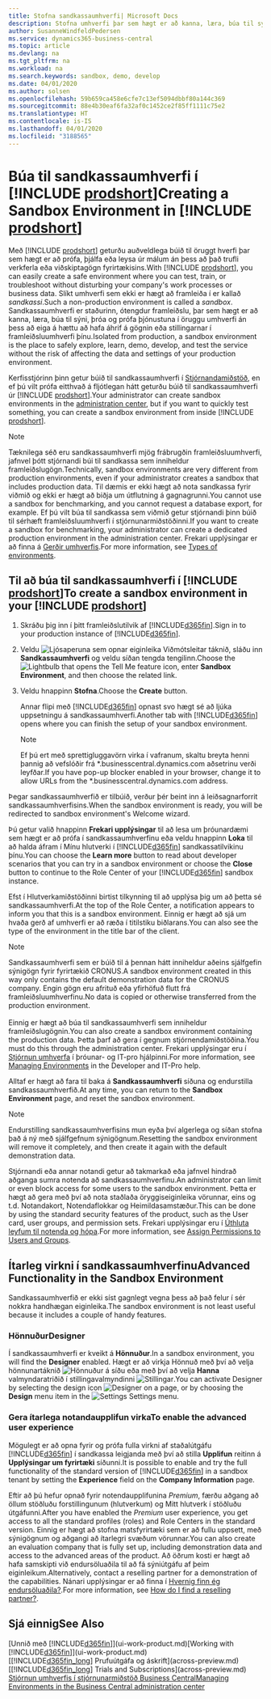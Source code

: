 ```yaml
---
title: Stofna sandkassaumhverfi| Microsoft Docs
description: Stofna umhverfi þar sem hægt er að kanna, læra, búa til sýni, þróa og prófa.
author: SusanneWindfeldPedersen
ms.service: dynamics365-business-central
ms.topic: article
ms.devlang: na
ms.tgt_pltfrm: na
ms.workload: na
ms.search.keywords: sandbox, demo, develop
ms.date: 04/01/2020
ms.author: solsen
ms.openlocfilehash: 59b659ca458e6cfe7c13ef5094dbbf80a144c369
ms.sourcegitcommit: 88e4b30eaf6fa32af0c1452ce2f85ff1111c75e2
ms.translationtype: HT
ms.contentlocale: is-IS
ms.lasthandoff: 04/01/2020
ms.locfileid: "3188565"
---
```

# <a name="creating-a-sandbox-environment-in-prodshort"></a><span data-ttu-id="c082b-103">Búa til sandkassaumhverfi í [!INCLUDE [prodshort](includes/prodshort.md)]</span><span class="sxs-lookup"><span data-stu-id="c082b-103">Creating a Sandbox Environment in [!INCLUDE [prodshort](includes/prodshort.md)]</span></span>

<span data-ttu-id="c082b-104">Með [!INCLUDE [prodshort](includes/prodshort.md)] geturðu auðveldlega búið til öruggt hverfi þar sem hægt er að prófa, þjálfa eða leysa úr málum án þess að það trufli verkferla eða viðskiptagögn fyrirtækisins.</span><span class="sxs-lookup"><span data-stu-id="c082b-104">With [!INCLUDE [prodshort](includes/prodshort.md)], you can easily create a safe environment where you can test, train, or troubleshoot without disturbing your company's work processes or business data.</span></span> <span data-ttu-id="c082b-105">Slíkt umhverfi sem ekki er hægt að framleiða í er kallað *sandkassi*.</span><span class="sxs-lookup"><span data-stu-id="c082b-105">Such a non-production environment is called a *sandbox*.</span></span> <span data-ttu-id="c082b-106">Sandkassaumhverfi er staðurinn, ótengdur framleiðslu, þar sem hægt er að kanna, læra, búa til sýni, þróa og prófa þjónustuna í öruggu umhverfi án þess að eiga á hættu að hafa áhrif á gögnin eða stillingarnar í framleiðsluumhverfi þínu.</span><span class="sxs-lookup"><span data-stu-id="c082b-106">Isolated from production, a sandbox environment is the place to safely explore, learn, demo, develop, and test the service without the risk of affecting the data and settings of your production environment.</span></span>  

<span data-ttu-id="c082b-107">Kerfisstjórinn þinn getur búið til sandkassaumhverfi í [Stjórnandamiðstöð](/dynamics365/business-central/dev-itpro/administration/tenant-admin-center-environments?toc=/dynamics365/business-central/toc.json), en ef þú vilt prófa eitthvað á fljótlegan hátt geturðu búið til sandkassaumhverfi úr [!INCLUDE [prodshort](includes/prodshort.md)].</span><span class="sxs-lookup"><span data-stu-id="c082b-107">Your administrator can create sandbox environments in the [administration center](/dynamics365/business-central/dev-itpro/administration/tenant-admin-center-environments?toc=/dynamics365/business-central/toc.json), but if you want to quickly test something, you can create a sandbox environment from inside [!INCLUDE [prodshort](includes/prodshort.md)].</span></span>  

> [!NOTE]
> <span data-ttu-id="c082b-108">Tæknilega séð eru sandkassaumhverfi mjög frábrugðin framleiðsluumhverfi, jafnvel þótt stjórnandi búi til sandkassa sem inniheldur framleiðslugögn.</span><span class="sxs-lookup"><span data-stu-id="c082b-108">Technically, sandbox environments are very different from production environments, even if your administrator creates a sandbox that includes production data.</span></span> <span data-ttu-id="c082b-109">Til dæmis er ekki hægt að nota sandkassa fyrir viðmið og ekki er hægt að biðja um útflutning á gagnagrunni.</span><span class="sxs-lookup"><span data-stu-id="c082b-109">You cannot use a sandbox for benchmarking, and you cannot request a database export, for example.</span></span> <span data-ttu-id="c082b-110">Ef þú vilt búa til sandkassa sem viðmið getur stjórnandi þinn búið til sérhæft framleiðsluumhverfi í stjórnunarmiðstöðinni.</span><span class="sxs-lookup"><span data-stu-id="c082b-110">If you want to create a sandbox for benchmarking, your administrator can create a dedicated production environment in the administration center.</span></span> <span data-ttu-id="c082b-111">Frekari upplýsingar er að finna á [Gerðir umhverfis](/dynamics365/business-central/dev-itpro/administration/tenant-admin-center-environments#types-of-environments).</span><span class="sxs-lookup"><span data-stu-id="c082b-111">For more information, see [Types of environments](/dynamics365/business-central/dev-itpro/administration/tenant-admin-center-environments#types-of-environments).</span></span>

## <a name="to-create-a-sandbox-environment-in-your-prodshort"></a><span data-ttu-id="c082b-112">Til að búa til sandkassaumhverfi í [!INCLUDE [prodshort](includes/prodshort.md)]</span><span class="sxs-lookup"><span data-stu-id="c082b-112">To create a sandbox environment in your [!INCLUDE [prodshort](includes/prodshort.md)]</span></span>

1. <span data-ttu-id="c082b-113">Skráðu þig inn í þitt framleiðslutilvik af [!INCLUDE[d365fin](includes/d365fin_md.md)].</span><span class="sxs-lookup"><span data-stu-id="c082b-113">Sign in to your production instance of [!INCLUDE[d365fin](includes/d365fin_md.md)].</span></span>

2. <span data-ttu-id="c082b-114">Veldu ![Ljósaperuna sem opnar eiginleika Viðmótsleitar](media/ui-search/search_small.png "Segðu mér hvað þú vilt gera") táknið, sláðu inn **Sandkassaumhverfi** og veldu síðan tengda tengilinn.</span><span class="sxs-lookup"><span data-stu-id="c082b-114">Choose the ![Lightbulb that opens the Tell Me feature](media/ui-search/search_small.png "Tell me what you want to do") icon, enter **Sandbox Environment**, and then choose the related link.</span></span>
    <!-- ![Sandbox Environment Setup](./media/across-sandbox/sandbox-environment-setup.png) -->
3. <span data-ttu-id="c082b-115">Veldu hnappinn **Stofna**.</span><span class="sxs-lookup"><span data-stu-id="c082b-115">Choose the **Create** button.</span></span>  

    <span data-ttu-id="c082b-116">Annar flipi með [!INCLUDE[d365fin](includes/d365fin_md.md)] opnast svo hægt sé að ljúka uppsetningu á sandkassaumhverfi.</span><span class="sxs-lookup"><span data-stu-id="c082b-116">Another tab with [!INCLUDE[d365fin](includes/d365fin_md.md)] opens where you can finish the setup of your sandbox environment.</span></span>

    > [!NOTE]  
    >  <span data-ttu-id="c082b-117">Ef þú ert með sprettigluggavörn virka í vafranum, skaltu breyta henni þannig að vefslóðir frá \*.businesscentral.dynamics.com aðsetrinu verði leyfðar.</span><span class="sxs-lookup"><span data-stu-id="c082b-117">If you have pop-up blocker enabled in your browser, change it to allow URLs from the \*.businesscentral.dynamics.com address.</span></span>

<span data-ttu-id="c082b-118">Þegar sandkassaumhverfið er tilbúið, verður þér beint inn á leiðsagnarforrit sandkassaumhverfisins.</span><span class="sxs-lookup"><span data-stu-id="c082b-118">When the sandbox environment is ready, you will be redirected to sandbox environment's Welcome wizard.</span></span>
<!-- ![Sandbox Welcome Wizard](./media/across-sandbox/sandbox-wizard.png) -->

<span data-ttu-id="c082b-119">Þú getur valið hnappinn **Frekari upplýsingar** til að lesa um þróunardæmi sem hægt er að prófa í sandkassaumhverfinu eða veldu hnappinn **Loka** til að halda áfram í Mínu hlutverki í [!INCLUDE[d365fin](includes/d365fin_md.md)] sandkassatilvikinu þínu.</span><span class="sxs-lookup"><span data-stu-id="c082b-119">You can choose the **Learn more** button to read about developer scenarios that you can try in a sandbox environment or choose the **Close** button to continue to the Role Center of your [!INCLUDE[d365fin](includes/d365fin_md.md)] sandbox instance.</span></span>

<span data-ttu-id="c082b-120">Efst í Hlutverkamiðstöðinni birtist tilkynning til að upplýsa þig um að þetta sé sandkassaumhverfi.</span><span class="sxs-lookup"><span data-stu-id="c082b-120">At the top of the Role Center, a notification appears to inform you that this is a sandbox environment.</span></span> <span data-ttu-id="c082b-121">Einnig er hægt að sjá um hvaða gerð af umhverfi er að ræða í titilstiku biðlarans.</span><span class="sxs-lookup"><span data-stu-id="c082b-121">You can also see the type of the environment in the title bar of the client.</span></span>
    <!-- ![Sandbox RoleCenter Notification](./media/across-sandbox/sandbox-rolecenter-notification.png) -->

> [!NOTE]
> <span data-ttu-id="c082b-122">Sandkassaumhverfi sem er búið til á þennan hátt inniheldur aðeins sjálfgefin sýnigögn fyrir fyrirtækið CRONUS.</span><span class="sxs-lookup"><span data-stu-id="c082b-122">A sandbox environment created in this way only contains the default demonstration data for the CRONUS company.</span></span> <span data-ttu-id="c082b-123">Engin gögn eru afrituð eða yfirhöfuð flutt frá framleiðsluumhverfinu.</span><span class="sxs-lookup"><span data-stu-id="c082b-123">No data is copied or otherwise transferred from the production environment.</span></span><br /><br />
> <span data-ttu-id="c082b-124">Einnig er hægt að búa til sandkassaumhverfi sem inniheldur framleiðslugögnin.</span><span class="sxs-lookup"><span data-stu-id="c082b-124">You can also create a sandbox environment containing the production data.</span></span> <span data-ttu-id="c082b-125">Þetta þarf að gera í gegnum stjórnendamiðstöðina.</span><span class="sxs-lookup"><span data-stu-id="c082b-125">You must do this through the administration center.</span></span> <span data-ttu-id="c082b-126">Frekari upplýsingar eru í [Stjórnun umhverfa](/dynamics365/business-central/dev-itpro/administration/tenant-admin-center-environments) í þróunar- og IT-pro hjálpinni.</span><span class="sxs-lookup"><span data-stu-id="c082b-126">For more information, see [Managing Environments](/dynamics365/business-central/dev-itpro/administration/tenant-admin-center-environments) in the Developer and IT-Pro help.</span></span>

<span data-ttu-id="c082b-127">Alltaf er hægt að fara til baka á **Sandkassaumhverfi** síðuna og endurstilla sandkassaumhverfið.</span><span class="sxs-lookup"><span data-stu-id="c082b-127">At any time, you can return to the **Sandbox Environment** page, and reset the sandbox environment.</span></span>

> [!NOTE]  
> <span data-ttu-id="c082b-128">Endurstilling sandkassaumhverfisins mun eyða því algerlega og síðan stofna það á ný með sjálfgefnum sýnigögnum.</span><span class="sxs-lookup"><span data-stu-id="c082b-128">Resetting the sandbox environment will remove it completely, and then create it again with the default demonstration data.</span></span>  

<!--To switch between your production and sandbox environments, you can use the Business Central app launcher.
    ![Sandbox Dynamics365 Menu](./media/across-sandbox/sandbox-dynamics365-menu.png) -->

<span data-ttu-id="c082b-129">Stjórnandi eða annar notandi getur að takmarkað eða jafnvel hindrað aðganga sumra notenda að sandkassaumhverfinu.</span><span class="sxs-lookup"><span data-stu-id="c082b-129">An administrator can limit or even block access for some users to the sandbox environment.</span></span> <span data-ttu-id="c082b-130">Þetta er hægt að gera með því að nota staðlaða öryggiseiginleika vörunnar, eins og t.d. Notandakort, Notendaflokkar og Heimildasamstæður.</span><span class="sxs-lookup"><span data-stu-id="c082b-130">This can be done by using the standard security features of the product, such as the User card, user groups, and permission sets.</span></span> <span data-ttu-id="c082b-131">Frekari upplýsingar eru í [Úthluta leyfum til notenda og hópa](ui-define-granular-permissions.md).</span><span class="sxs-lookup"><span data-stu-id="c082b-131">For more information, see [Assign Permissions to Users and Groups](ui-define-granular-permissions.md).</span></span>  

<!-- ![Sandbox Permission Sets](./media/across-sandbox/sandbox-permission-sets.png) -->

## <a name="advanced-functionality-in-the-sandbox-environment"></a><span data-ttu-id="c082b-132">Ítarleg virkni í sandkassaumhverfinu</span><span class="sxs-lookup"><span data-stu-id="c082b-132">Advanced Functionality in the Sandbox Environment</span></span>

<span data-ttu-id="c082b-133">Sandkassaumhverfið er ekki síst gagnlegt vegna þess að það felur í sér nokkra handhægan eiginleika.</span><span class="sxs-lookup"><span data-stu-id="c082b-133">The sandbox environment is not least useful because it includes a couple of handy features.</span></span>

### <a name="designer"></a><span data-ttu-id="c082b-134">Hönnuður</span><span class="sxs-lookup"><span data-stu-id="c082b-134">Designer</span></span>

<span data-ttu-id="c082b-135">Í sandkassaumhverfi er kveikt á **Hönnuður**.</span><span class="sxs-lookup"><span data-stu-id="c082b-135">In a sandbox environment, you will find the **Designer** enabled.</span></span> <span data-ttu-id="c082b-136">Hægt er að virkja Hönnuð með því að velja hönnunartáknið ![Hönnuður](./media/across-sandbox/sandbox-inclient-design-icon.png) á síðu eða með því að velja **Hanna** valmyndaratriðið í stillingavalmyndinni ![Stillingar](media/ui-experience/settings_icon_small.png).</span><span class="sxs-lookup"><span data-stu-id="c082b-136">You can activate Designer by selecting the design icon ![Designer](./media/across-sandbox/sandbox-inclient-design-icon.png) on a page, or by choosing the **Design** menu item in the ![Settings](media/ui-experience/settings_icon_small.png) Settings menu.</span></span>

<!-- ![In-client Designer](./media/across-sandbox/sandbox-inclient-designer.png) -->

### <a name="to-enable-the-advanced-user-experience"></a><span data-ttu-id="c082b-137">Gera ítarlega notandaupplifun virka</span><span class="sxs-lookup"><span data-stu-id="c082b-137">To enable the advanced user experience</span></span>
<span data-ttu-id="c082b-138">Mögulegt er að opna fyrir og prófa fulla virkni af staðalútgáfu [!INCLUDE[d365fin](includes/d365fin_md.md)] í sandkassa leigjanda með því að stilla **Upplifun** reitinn á **Upplýsingar um fyrirtæki** síðunni.</span><span class="sxs-lookup"><span data-stu-id="c082b-138">It is possible to enable and try the full functionality of the standard version of [!INCLUDE[d365fin](includes/d365fin_md.md)] in a sandbox tenant by setting the **Experience** field on the **Company Information** page.</span></span>

<!-- ![Sandbox Environment Advanced](./media/across-sandbox/sandbox-advanced.png) -->

<!-- ![Sandbox Production](./media/across-sandbox/sandbox-production.png) -->

<span data-ttu-id="c082b-139">Eftir að þú hefur opnað fyrir notendaupplifunina *Premium*, færðu aðgang að öllum stöðluðu forstillingunum (hlutverkum) og Mitt hlutverk í stöðluðu útgáfunni.</span><span class="sxs-lookup"><span data-stu-id="c082b-139">After you have enabled the *Premium* user experience, you get access to all the standard profiles (roles) and Role Centers in the standard version.</span></span> <span data-ttu-id="c082b-140">Einnig er hægt að stofna matsfyrirtæki sem er að fullu uppsett, með sýnigögnum og aðgangi að ítarlegri svæðum vörunnar.</span><span class="sxs-lookup"><span data-stu-id="c082b-140">You can also create an evaluation company that is fully set up, including demonstration data and access to the advanced areas of the product.</span></span> <span data-ttu-id="c082b-141">Að öðrum kosti er hægt að hafa samskipti við endursöluaðila til að fá sýniútgáfu af þeim eiginleikum.</span><span class="sxs-lookup"><span data-stu-id="c082b-141">Alternatively, contact a reselling partner for a demonstration of the capabilities.</span></span> <span data-ttu-id="c082b-142">Nánari upplýsingar er að finna í [Hvernig finn ég endursöluaðila?](across-faq.md#findpartner).</span><span class="sxs-lookup"><span data-stu-id="c082b-142">For more information, see [How do I find a reselling partner?](across-faq.md#findpartner).</span></span>  

<!-- ![Sandbox New Company](./media/across-sandbox/sandbox-newcompany.png) -->

## <a name="see-also"></a><span data-ttu-id="c082b-143">Sjá einnig</span><span class="sxs-lookup"><span data-stu-id="c082b-143">See Also</span></span>

<span data-ttu-id="c082b-144">[Unnið með [!INCLUDE[d365fin](includes/d365fin_md.md)]](ui-work-product.md)</span><span class="sxs-lookup"><span data-stu-id="c082b-144">[Working with [!INCLUDE[d365fin](includes/d365fin_md.md)]](ui-work-product.md)</span></span>  
<span data-ttu-id="c082b-145">[[!INCLUDE[d365fin_long](includes/d365fin_long_md.md)] Prufuútgáfa og áskrift](across-preview.md)</span><span class="sxs-lookup"><span data-stu-id="c082b-145">[[!INCLUDE[d365fin_long](includes/d365fin_long_md.md)] Trials and Subscriptions](across-preview.md)</span></span>  
[<span data-ttu-id="c082b-146">Stjórnun umhverfis í stjórnunarmiðstöð Business Central</span><span class="sxs-lookup"><span data-stu-id="c082b-146">Managing Environments in the Business Central administration center</span></span>](/dynamics365/business-central/dev-itpro/administration/tenant-admin-center-environments)  
